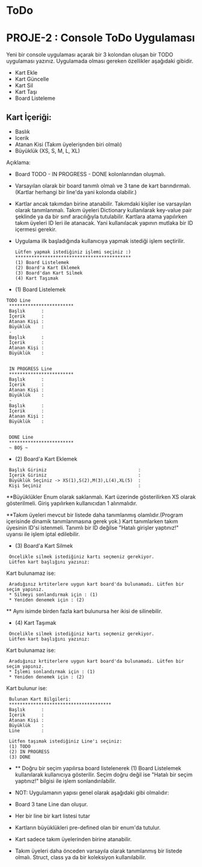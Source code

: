 # ToDo
# PROJE-2 : Console ToDo Uygulaması


Yeni bir console uygulaması açarak bir 3 kolondan oluşan bir TODO uygulaması yazınız. Uygulamada olması gereken özellikler aşağıdaki gibidir.



* Kart Ekle
* Kart Güncelle
* Kart Sil
* Kart Taşı
* Board Listeleme


## Kart İçeriği:



* Baslık
* Icerik
* Atanan Kisi (Takım üyelerişnden biri olmalı)
* Büyüklük (XS, S, M, L, XL)


Açıklama:



* Board TODO - IN PROGRESS - DONE kolonlarından oluşmalı.


* Varsayılan olarak bir board tanımlı olmalı ve 3 tane de kart barındırmalı.(Kartlar herhangi bir line'da yani kolonda olabilir.)


* Kartlar ancak takımdan birine atanabilir. Takımdaki kişiler ise varsayılan olarak tanımlanmalı. Takım üyeleri Dictionary kullanılarak key-value pair şeklinde ya da bir sınıf aracılığıyla tutulabilir. Kartlara atama yapılırken takım üyeleri ID leri ile atanacak. Yani kullanılacak yapının mutlaka bir ID içermesi gerekir.


* Uygulama ilk başladığında kullanıcıya yapmak istediği işlem seçtirilir.

  
  ```
  Lütfen yapmak istediğiniz işlemi seçiniz :) 
  *******************************************
  (1) Board Listelemek
  (2) Board'a Kart Eklemek
  (3) Board'dan Kart Silmek
  (4) Kart Taşımak
  ```


* (1) Board Listelemek

```
TODO Line
 ************************
 Başlık      :
 İçerik      :
 Atanan Kişi :
 Büyüklük    :
 -
 Başlık      :
 İçerik      :
 Atanan Kişi :
 Büyüklük    :
 
 
 IN PROGRESS Line
 ************************
 Başlık      :
 İçerik      :
 Atanan Kişi :
 Büyüklük    :
 -
 Başlık      :
 İçerik      :
 Atanan Kişi :
 Büyüklük    :


 DONE Line
 ************************
 ~ BOŞ ~
```

* (2) Board'a Kart Eklemek

```
 Başlık Giriniz                                  : 
 İçerik Giriniz                                  :
 Büyüklük Seçiniz -> XS(1),S(2),M(3),L(4),XL(5)  :
 Kişi Seçiniz                                    : 
```
**Büyüklükler Enum olarak saklanmalı. Kart üzerinde gösterilirken XS olarak gösterilmeli. Giriş yapılırken kullanıcıdan 1 alınmalıdır.



**Takım üyeleri mevcut bir listede daha tanımlanmış olamlıdır.(Program içerisinde dinamik tanımlanmasına gerek yok.) Kart tanımlarken takım üyesinin ID'si istenmeli. Tanımlı bir ID değilse "Hatalı girişler yaptınız!" uyarısı ile işlem iptal edilebilir.



* (3) Board'a Kart Silmek

```
 Öncelikle silmek istediğiniz kartı seçmeniz gerekiyor.
 Lütfen kart başlığını yazınız:  
```


Kart bulunamaz ise:


```
 Aradığınız krtiterlere uygun kart board'da bulunamadı. Lütfen bir seçim yapınız.
 * Silmeyi sonlandırmak için : (1)
 * Yeniden denemek için : (2)
```

** Aynı isimde birden fazla kart bulunursa her ikisi de silinebilir.



* (4) Kart Taşımak

```
 Öncelikle silmek istediğiniz kartı seçmeniz gerekiyor.
 Lütfen kart başlığını yazınız:  
```

Kart bulunamaz ise:


```
 Aradığınız krtiterlere uygun kart board'da bulunamadı. Lütfen bir seçim yapınız.
 * İşlemi sonlandırmak için : (1)
 * Yeniden denemek için : (2)
```


Kart bulunur ise:


```
 Bulunan Kart Bilgileri:
 **************************************
 Başlık      :
 İçerik      :
 Atanan Kişi :
 Büyüklük    :
 Line        :

 Lütfen taşımak istediğiniz Line'ı seçiniz: 
 (1) TODO
 (2) IN PROGRESS
 (3) DONE
```
* ** Doğru bir seçim yapılırsa board listelenerek (1) Board Listelemek kullanılarak kullanıcıya gösterilir. Seçim doğru değil ise "Hatalı bir seçim yaptınız!" bilgisi ile işlem sonlandırılabilir.


* NOT: Uygulamanın yapısı genel olarak aşağıdaki gibi olmalıdır:


* Board 3 tane Line dan oluşur.
* Her bir line bir kart listesi tutar
* Kartların büyüklükleri pre-defined olan bir enum'da tutulur.
* Kart sadece takım üyelerinden birine atanabilir.
* Takım üyeleri daha önceden varsayıla olarak tanımlanmış bir listede olmalı. Struct, class ya da bir koleksiyon kullanılabilir.
